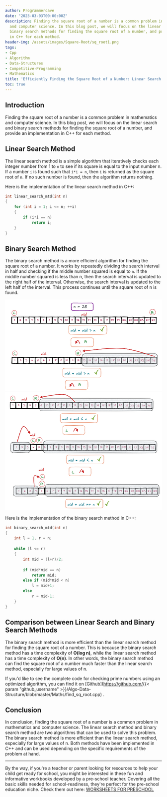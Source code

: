 ```yaml
---
author: Programmercave
date: "2023-03-03T00:00:00Z"
description: Finding the square root of a number is a common problem in mathematics
  and computer science. In this blog post, we will focus on the linear search and
  binary search methods for finding the square root of a number, and provide an implementation
  in C++ for each method.
header-img: /assets/images/Square-Root/sq_root1.png
tags:
- Cpp
- Algorithm
- Data-Structures
- Competitive-Programming
- Mathematics
title: 'Efficiently Finding the Square Root of a Number: Linear Search vs Binary Search'
toc: true
---
```


## Introduction

Finding the square root of a number is a common problem in mathematics and computer science. In this blog post, we will focus on the linear search and binary search methods for finding the square root of a number, and provide an implementation in C++ for each method.

## Linear Search Method

The linear search method is a simple algorithm that iteratively checks each integer number from 1 to `n` to see if its square is equal to the input number n. If a number `i` is found such that `i*i = n`, then `i` is returned as the square root of `n`. If no such number is found, then the algorithm returns nothing.

Here is the implementation of the linear search method in C++:

```cpp
int linear_search_mtd(int n)
{
    for (int i = 1; i <= n; ++i)
    {
        if (i*i == n)
            return i;
    }
}
```

## Binary Search Method

The binary search method is a more efficient algorithm for finding the square root of a number. It works by repeatedly dividing the search interval in half and checking if the middle number squared is equal to `n`. If the middle number squared is less than n, then the search interval is updated to the right half of the interval. Otherwise, the search interval is updated to the left half of the interval. This process continues until the square root of n is found.

![Square Root of Number](/assets/images/Square-Root/sq_root1.png)
![Square Root of Number](/assets/images/Square-Root/sq_root2.png)

Here is the implementation of the binary search method in C++:

```cpp
int binary_search_mtd(int n)
{
    int l = 1, r = n;

    while (l <= r)
    {
        int mid = (l+r)/2;

        if (mid*mid == n)
            return mid;
        else if (mid*mid < n)
            l = mid+1;
        else 
            r = mid-1;
    }
}
```

## Comparison between Linear Search and Binary Search Methods

The binary search method is more efficient than the linear search method for finding the square root of a number. This is because the binary search method has a time complexity of **O(log n)**, while the linear search method has a time complexity of **O(n)**. In other words, the binary search method can find the square root of a number much faster than the linear search method, especially for large values of n.

If you'd like to see the complete code for checking prime numbers using an optimized algorithm, you can find it on [Github](https://github.com/{{< param "github_username" >}}/Algo-Data-Structure/blob/master/Maths/find_sq_root.cpp)
.

## Conclusion

In conclusion, finding the square root of a number is a common problem in mathematics and computer science. The linear search method and binary search method are two algorithms that can be used to solve this problem. The binary search method is more efficient than the linear search method, especially for large values of n. Both methods have been implemented in C++ and can be used depending on the specific requirements of the problem at hand.

---



By the way, if you're a teacher or parent looking for resources to help your child get ready for school, you might be interested in these fun and informative workbooks developed by a pre-school teacher. Covering all the basic skills needed for school-readiness, they're perfect for the pre-school education niche. Check them out here: [WORKSHEETS FOR PRESCHOOL](https://ce8977zhz1vrft28uay3ofipe9.hop.clickbank.net/?cbpage=wfpaffiliate)
